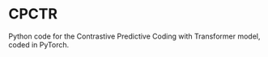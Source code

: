 # CPCTR
Python code for the Contrastive Predictive Coding with Transformer model, coded in PyTorch.
